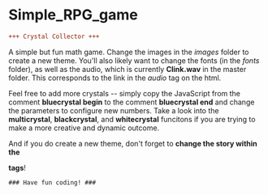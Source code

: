 # Simple_RPG_game
```diff
+++ Crystal Collector +++
```

A simple but fun math game. Change the images in the *images* folder to create a new theme. You'll also likely want to change the fonts (in the *fonts* folder), as well as the audio, which is currently **Clink.wav** in the master folder. This corresponds to the link in the *audio* tag on the html.

Feel free to add more crystals -- simply copy the JavaScript from the comment **bluecrystal begin** to the comment **bluecrystal end** and change the parameters to configure new numbers. Take a look into the **multicrystal**, **blackcrystal**, and **whitecrystal** funcitons if you are trying to make a more creative and dynamic outcome.

And if you do create a new theme, don't forget to **change the story within the <p> tags**!

```diff
### Have fun coding! ###
```